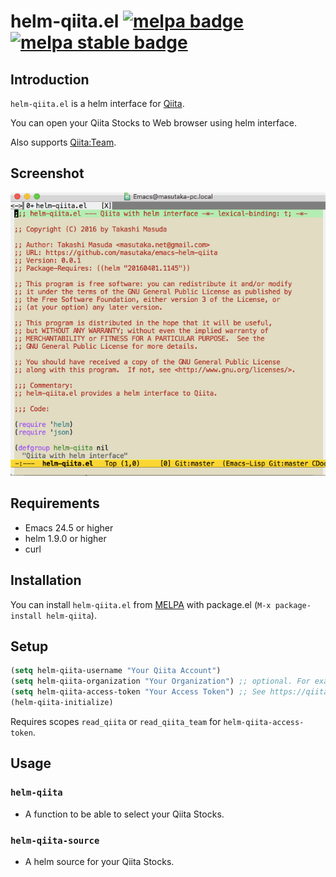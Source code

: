 # helm-qiita.el [![melpa badge][melpa-badge]][melpa-link] [![melpa stable badge][melpa-stable-badge]][melpa-stable-link]

## Introduction

`helm-qiita.el` is a helm interface for [Qiita](https://qiita.com/).

You can open your Qiita Stocks to Web browser using helm interface.

Also supports [Qiita:Team](https://teams.qiita.com/).

## Screenshot

![helm-qiita](image/helm-qiita.gif)

## Requirements

* Emacs 24.5 or higher
* helm 1.9.0 or higher
* curl

## Installation

You can install `helm-qiita.el` from [MELPA](https://github.com/milkypostman/melpa.git) with package.el (`M-x package-install helm-qiita`).

## Setup

```lisp
(setq helm-qiita-username "Your Qiita Account")
(setq helm-qiita-organization "Your Organization") ;; optional. For example, "feedforce"
(setq helm-qiita-access-token "Your Access Token") ;; See https://qiita.com/settings/applications
(helm-qiita-initialize)
```

Requires scopes `read_qiita` or `read_qiita_team` for `helm-qiita-access-token`.

## Usage

### `helm-qiita`

* A function to be able to select your Qiita Stocks.

### `helm-qiita-source`

* A helm source for your Qiita Stocks.

[melpa-link]: http://melpa.org/#/helm-qiita
[melpa-stable-link]: http://stable.melpa.org/#/helm-qiita
[melpa-badge]: http://melpa.org/packages/helm-qiita-badge.svg
[melpa-stable-badge]: http://stable.melpa.org/packages/helm-qiita-badge.svg

